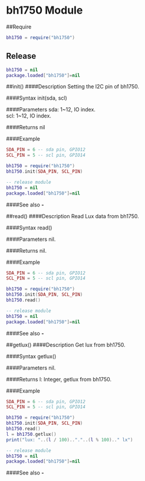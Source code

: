 # bh1750 Module

##Require
```lua
bh1750 = require("bh1750")
```
## Release
```lua
bh1750 = nil
package.loaded["bh1750"]=nil
```
<a id="bh1750_init"></a>
##init()
####Description
Setting the I2C pin of bh1750.<br />

####Syntax
init(sda, scl)

####Parameters
sda: 1~12, IO index.<br />
scl: 1~12, IO index.<br />

####Returns
nil

####Example
```lua
SDA_PIN = 6 -- sda pin, GPIO12
SCL_PIN = 5 -- scl pin, GPIO14

bh1750 = require("bh1750")
bh1750.init(SDA_PIN, SCL_PIN)

-- release module
bh1750 = nil
package.loaded["bh1750"]=nil
```

####See also
**-**   []()

<a id="bh1750_read"></a>
##read()
####Description
Read Lux data from bh1750.<br />

####Syntax
read()

####Parameters
nil.<br />

####Returns
nil.<br />

####Example
```lua
SDA_PIN = 6 -- sda pin, GPIO12
SCL_PIN = 5 -- scl pin, GPIO14

bh1750 = require("bh1750")
bh1750.init(SDA_PIN, SCL_PIN)
bh1750.read()

-- release module
bh1750 = nil
package.loaded["bh1750"]=nil
```

####See also
**-**   []()

<a id="bh1750_getlux"></a>
##getlux()
####Description
Get lux from bh1750.<br />

####Syntax
getlux()

####Parameters
nil.<br />

####Returns
l: Integer, getlux from bh1750.

####Example
```lua
SDA_PIN = 6 -- sda pin, GPIO12
SCL_PIN = 5 -- scl pin, GPIO14

bh1750 = require("bh1750")
bh1750.init(SDA_PIN, SCL_PIN)
bh1750.read()
l = bh1750.getlux()
print("lux: "..(l / 100).."."..(l % 100).." lx")

-- release module
bh1750 = nil
package.loaded["bh1750"]=nil
```

####See also
**-**   []()
